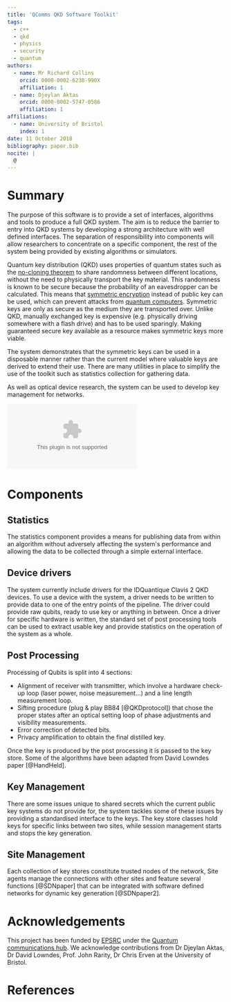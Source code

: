 ```yaml
---
title: 'QComms QKD Software Toolkit'
tags:
  - c++
  - qkd
  - physics
  - security
  - quantum
authors:
  - name: Mr Richard Collins
    orcid: 0000-0002-6238-990X
    affiliation: 1
  - name: Djeylan Aktas
    orcid: 0000-0002-5747-0586
    affiliation: 1
affiliations:
  - name: University of Bristol
    index: 1
date: 11 October 2018
bibliography: paper.bib
nocite: |
  @
---
```


# Summary

The purpose of this software is to provide a set of interfaces, algorithms and tools to produce a full QKD system. The aim is to reduce the barrier to entry into QKD systems by developing a strong architecture with well defined interfaces. The separation of responsibility into components will allow researchers to concentrate on a specific component, the rest of the system being provided by existing algorithms or simulators.

Quantum key distribution (QKD) uses properties of quantum states such as the [no-cloning theorem](https://www.quantiki.org/wiki/no-cloning-theorem) to share randomness between different locations, without the need to physically transport the key material. This randomness is known to be secure because the probability of an eavesdropper can be calculated. This means that [symmetric encryption](https://www.ssl2buy.com/wiki/symmetric-vs-asymmetric-encryption-what-are-differences) instead of public key can be used, which can prevent attacks from [quantum computers](https://www.cryptomathic.com/news-events/blog/quantum-computing-and-its-impact-on-cryptography). Symmetric keys are only as secure as the medium they are transported over. Unlike QKD, manually exchanged key is expensive (e.g. physically driving somewhere with a flash drive) and has to be used sparingly.  Making guaranteed secure key available as a resource makes symmetric keys more viable.

The system demonstrates that the symmetric keys can be used in a disposable manner rather than the current model where valuable keys are derived to extend their use.
There are many utilities in place to simplify the use of the toolkit such as statistics collection for gathering data.

As well as optical device research, the system can be used to develop key management for networks.

![Toolkit Stack](ToolkitStack.eps)

# Components
## Statistics
The statistics component provides a means for publishing data from within an algorithm without adversely affecting the system's performance and allowing the data to be collected through a simple external interface.

## Device drivers
The system currently include drivers for the IDQuantique Clavis 2 QKD devices.
To use a device with the system, a driver needs to be written to provide data to one of the entry points of the pipeline. The driver could provide raw qubits, ready to use key or anything in between. Once a driver for specific hardware is written, the standard set of post processing tools can be used to extract usable key and provide statistics on the operation of the system as a whole.

## Post Processing
Processing of Qubits is split into 4 sections:

- Alignment of receiver with transmitter, which involve a hardware check-up loop (laser power, noise measurement...) and a line length measurement loop.
- Sifting procedure (plug & play BB84 [@QKDprotocol]) that chose the proper states after an optical setting loop of phase adjustments and visibility measurements.
- Error correction of detected bits.
- Privacy amplification to obtain the final distilled key.

Once the key is produced by the post processing it is passed to the key store. Some of the algorithms have been adapted from David Lowndes paper [@HandHeld].

## Key Management
There are some issues unique to shared secrets which the current public key systems do not provide for, the system tackles some of these issues by providing a standardised interface to the keys. The key store classes hold keys for specific links between two sites, while session management starts and stops the key generation.

## Site Management
Each collection of key stores constitute trusted nodes of the network, Site agents manage the connections with other sites and feature several functions [@SDNpaper] that can be integrated with software defined networks for dynamic key generation [@SDNpaper2].

# Acknowledgements
This project has been funded by [EPSRC](https://epsrc.ukri.org/) under the [Quantum communications hub](https://www.quantumcommshub.net/).
We acknowledge contributions from Dr Djeylan Aktas, Dr David Lowndes, Prof. John Rarity, Dr Chris Erven at the University of Bristol.

# References

